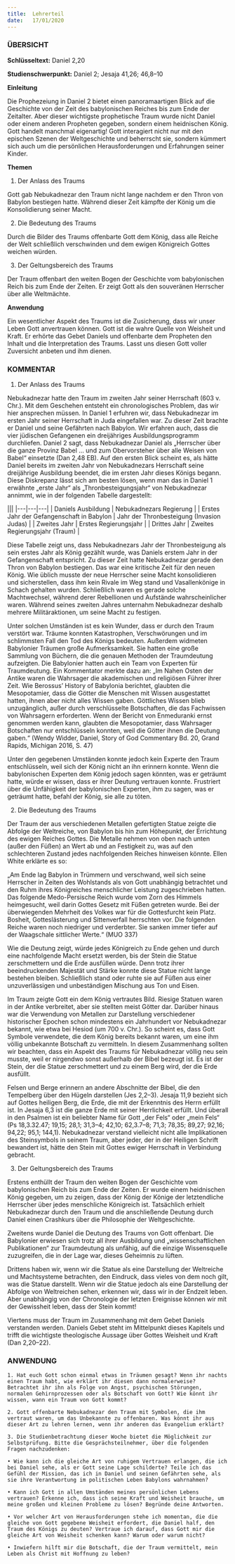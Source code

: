 ```yaml
---
title:  Lehrerteil
date:   17/01/2020
---
```


### ÜBERSICHT

**Schlüsseltext:** Daniel 2,20

**Studienschwerpunkt:** Daniel 2; Jesaja 41,26; 46,8–10

**Einleitung**

Die Prophezeiung in Daniel 2 bietet einen panoramaartigen Blick auf die Geschichte von der Zeit des babylonischen Reiches bis zum Ende der Zeitalter. Aber dieser wichtigste prophetische Traum wurde nicht Daniel oder einem anderen Propheten gegeben, sondern einem heidnischen König. Gott handelt manchmal eigenartig! Gott interagiert nicht nur mit den epischen Szenen der Weltgeschichte und beherrscht sie, sondern kümmert sich auch um die persönlichen Herausforderungen und Erfahrungen seiner Kinder.

**Themen**

1. Der Anlass des Traums

Gott gab Nebukadnezar den Traum nicht lange nachdem er den Thron von Babylon bestiegen hatte. Während dieser Zeit kämpfte der König um die Konsolidierung seiner Macht.

2. Die Bedeutung des Traums

Durch die Bilder des Traums offenbarte Gott dem König, dass alle Reiche der Welt schließlich verschwinden und dem ewigen Königreich Gottes weichen würden.

3. Der Geltungsbereich des Traums

Der Traum offenbart den weiten Bogen der Geschichte vom babylonischen Reich bis zum Ende der Zeiten. Er zeigt Gott als den souveränen Herrscher über alle Weltmächte.

**Anwendung**

Ein wesentlicher Aspekt des Traums ist die Zusicherung, dass wir unser Leben Gott ­anvertrauen können. Gott ist die wahre Quelle von Weisheit und Kraft. Er erhörte das ­Gebet Daniels und offenbarte dem Propheten den Inhalt und die Interpretation des Traums. Lasst uns diesen Gott voller Zuversicht anbeten und ihm dienen.

### KOMMENTAR

1. Der Anlass des Traums

Nebukadnezar hatte den Traum im zweiten Jahr seiner Herrschaft (603 v. Chr.). Mit dem Geschehen entsteht ein chronologisches Problem, das wir hier ansprechen müssen. In Daniel 1 erfuhren wir, dass Nebukadnezar im ersten Jahr seiner Herrschaft in Juda eingefallen war. Zu dieser Zeit brachte er Daniel und seine Gefährten nach Babylon. Wir erfahren auch, dass die vier jüdischen Gefangenen ein dreijähriges Ausbildungsprogramm durchliefen. Daniel 2 sagt, dass Nebukadnezar Daniel als „Herrscher über die ganze Provinz Babel … und zum Obervorsteher über alle Weisen von Babel“ einsetzte (Dan 2,48 EB). Auf den ersten Blick scheint es, als hätte Daniel bereits im zweiten Jahr von Nebukadnezars Herrschaft seine dreijährige Ausbildung beendet, die im ersten Jahr dieses Königs begann. Diese Diskrepanz lässt sich am besten lösen, wenn man das in Daniel 1 erwähnte „erste Jahr“ als „Thronbesteigungsjahr“ von Nebukadnezar annimmt, wie in der folgenden Tabelle dargestellt:

|||
|---|---|---|
| Daniels Ausbildung | Nebukadnezars Regierung |
| Erstes Jahr der Gefangenschaft in Babylon | Jahr der Thronbesteigung (Invasion Judas) |
| Zweites Jahr | Erstes Regierungsjahr |
| Drittes Jahr | Zweites Regierungsjahr (Traum) |

Diese Tabelle zeigt uns, dass Nebukadnezars Jahr der Thronbesteigung als sein erstes Jahr als König gezählt wurde, was Daniels erstem Jahr in der Gefangenschaft entspricht. Zu dieser Zeit hatte Nebukadnezar gerade den Thron von Babylon bestiegen. Das war eine kritische Zeit für den neuen König. Wie üblich musste der neue Herrscher seine Macht konsolidieren und sicherstellen, dass ihm kein Rivale im Weg stand und Vasallenkönige in Schach gehalten wurden. Schließlich waren es gerade solche Machtwechsel, während derer Rebellionen und Aufstände wahrscheinlicher waren. Während seines zweiten Jahres unternahm Nebukadnezar deshalb mehrere Militäraktionen, um seine Macht zu festigen.

Unter solchen Umständen ist es kein Wunder, dass er durch den Traum verstört war. Träume konnten Katastrophen, Verschwörungen und im schlimmsten Fall den Tod des Königs bedeuten. Außerdem widmeten Babylonier Träumen große Aufmerksamkeit. Sie hatten eine große Sammlung von Büchern, die die genauen Methoden der Traumdeutung aufzeigten. Die Babylonier hatten auch ein Team von Experten für Traumdeutung. Ein Kommentator merkte dazu an: „Im Nahen Osten der Antike waren die Wahrsager die akademischen und religiösen Führer ihrer Zeit. Wie Berossus’ History of Babylonia berichtet, glaubten die Mesopotamier, dass die Götter die Menschen mit Wissen ausgestattet hatten, ihnen aber nicht alles Wissen gaben. Göttliches Wissen blieb unzugänglich, außer durch verschlüsselte Botschaften, die das Fachwissen von Wahrsagern erforderten. Wenn der Bericht von Enmeduranki ernst genommen werden kann, glaubten die Mesopotamier, dass Wahrsager Botschaften nur entschlüsseln konnten, weil die Götter ihnen die Deutung gaben.“ (Wendy Widder, Daniel, Story of God Commentary Bd. 20, Grand Rapids, Michigan 2016, S. 47)

Unter den gegebenen Umständen konnte jedoch kein Experte den Traum entschlüsseln, weil sich der König nicht an ihn erinnern konnte. Wenn die babylonischen Experten dem König jedoch sagen könnten, was er geträumt hatte, würde er wissen, dass er ihrer Deutung vertrauen konnte. Frustriert über die Unfähigkeit der babylonischen Experten, ihm zu sagen, was er geträumt hatte, befahl der König, sie alle zu töten.

2. Die Bedeutung des Traums

Der Traum der aus verschiedenen Metallen gefertigten Statue zeigte die Abfolge der Weltreiche, von Babylon bis hin zum Höhepunkt, der Errichtung des ewigen Reiches Gottes. Die Metalle nehmen von oben nach unten (außer den Füßen) an Wert ab und an Festigkeit zu, was auf den schlechteren Zustand jedes nachfolgenden Reiches hinweisen ­könnte. Ellen White erklärte es so:

„Am Ende lag Babylon in Trümmern und verschwand, weil sich seine Herrscher in Zeiten des Wohlstands als von Gott unabhängig betrachtet und den Ruhm ihres Königreiches menschlicher Leistung zugeschrieben hatten. Das folgende Medo-Persische Reich wurde vom Zorn des Himmels heimgesucht, weil darin Gottes Gesetz mit Füßen getreten wurde. Bei der überwiegenden Mehrheit des Volkes war für die Gottesfurcht kein Platz. Bosheit, Gotteslästerung und Sittenverfall herrschten vor. Die folgenden Reiche waren noch niedriger und verderbter. Sie sanken immer tiefer auf der Waagschale sittlicher Werte.“ (MUO 337)

Wie die Deutung zeigt, würde jedes Königreich zu Ende gehen und durch eine nachfolgende Macht ersetzt werden, bis der Stein die Statue zerschmettern und die Erde ausfüllen würde. Denn trotz ihrer beeindruckenden Majestät und Stärke konnte diese Statue nicht lange bestehen bleiben. Schließlich stand oder ruhte sie auf Füßen aus einer unzuverlässigen und unbeständigen Mischung aus Ton und Eisen.

Im Traum zeigte Gott ein dem König vertrautes Bild. Riesige Statuen waren in der Antike verbreitet, aber sie stellten meist Götter dar. Darüber hinaus war die Verwendung von Metallen zur Darstellung verschiedener historischer Epochen schon mindestens ein Jahrhundert vor Nebukadnezar bekannt, wie etwa bei Hesiod (um 700 v. Chr.). So scheint es, dass Gott Symbole verwendete, die dem König bereits bekannt waren, um eine ihm völlig unbekannte Botschaft zu vermitteln. In diesem Zusammenhang sollten wir beachten, dass ein Aspekt des Traums für Nebukadnezar völlig neu sein musste, weil er nirgendwo sonst außerhalb der Bibel bezeugt ist. Es ist der Stein, der die Statue zerschmettert und zu einem Berg wird, der die Erde ausfüllt.

Felsen und Berge erinnern an andere Abschnitte der Bibel, die den Tempelberg über den Hügeln darstellen (Jes 2,2–3). Jesaja 11,9 bezieht sich auf Gottes heiligen Berg, die Erde, die mit der Erkenntnis des Herrn erfüllt ist. In Jesaja 6,3 ist die ganze Erde mit seiner Herrlichkeit erfüllt. Und überall in den Psalmen ist ein beliebter Name für Gott „der Fels“ oder „mein Fels“ (Ps 18,3.32.47; 19,15; 28,1; 31,3–4; 42,10; 62,3.7–8; 71,3; 78,35; 89,27; 92,16; 94,22; 95,1; 144,1). Nebukadnezar verstand vielleicht nicht alle Implikationen des Steinsymbols in seinem Traum, aber jeder, der in der Heiligen Schrift bewandert ist, hätte den Stein mit Gottes ewiger Herrschaft in Verbindung gebracht.

3. Der Geltungsbereich des Traums

Erstens enthüllt der Traum den weiten Bogen der Geschichte vom babylonischen Reich bis zum Ende der Zeiten. Er wurde einem heidnischen König gegeben, um zu zeigen, dass der König der Könige der letztendliche Herrscher über jedes menschliche Königreich ist. Tatsächlich erhielt Nebukadnezar durch den Traum und die anschließende Deutung durch Daniel einen Crashkurs über die Philosophie der Weltgeschichte.

Zweitens wurde Daniel die Deutung des Traums von Gott offenbart. Die Babylonier ­erwiesen sich trotz all ihrer Ausbildung und „wissenschaftlichen Publikationen“ zur Traumdeutung als unfähig, auf die einzige Wissensquelle zuzugreifen, die in der Lage war, dieses Geheimnis zu lüften.

Drittens haben wir, wenn wir die Statue als eine Darstellung der Weltreiche und Machtsysteme betrachten, den Eindruck, dass vieles von dem noch gilt, was die Statue darstellt. Wenn wir die Statue jedoch als eine Darstellung der Abfolge von Weltreichen ­sehen, erkennen wir, dass wir in der Endzeit leben. Aber unabhängig von der Chronologie der letzten Ereignisse können wir mit der Gewissheit leben, dass der Stein kommt!

Viertens muss der Traum im Zusammenhang mit dem Gebet Daniels verstanden ­werden. Daniels Gebet steht im Mittelpunkt dieses Kapitels und trifft die wichtigste theologische Aussage über Gottes Weisheit und Kraft (Dan 2,20–22).

### ANWENDUNG

`1. Hat euch Gott schon einmal etwas in Träumen gesagt? Wenn ihr nachts einen Traum habt, wie erklärt ihr diesen dann normalerweise? Betrachtet ihr ihn als Folge von Angst, psychischen Störungen, normalen Gehirnprozessen oder als Botschaft von Gott? Wie könnt ihr wissen, wann ein Traum von Gott kommt?`

`2. Gott offenbarte Nebukadnezar den Traum mit Symbolen, die ihm vertraut waren, um das Unbekannte zu offenbaren. Was könnt ihr aus dieser Art zu lehren lernen, wenn ihr anderen das Evangelium erklärt?`

`3. Die Studienbetrachtung dieser Woche bietet die Möglichkeit zur Selbstprüfung. Bitte die Gesprächsteilnehmer, über die folgenden Fragen nachzudenken:`

`• Wie kann ich die gleiche Art von ruhigem Vertrauen erlangen, die ich bei Daniel sehe, als er Gott seine Lage schilderte? Teile ich das Gefühl der Mission, das ich in Daniel und seinen Gefährten sehe, als sie ihre Verantwortung im politischen Leben Babylons wahrnahmen?`

`• Kann ich Gott in allen Umständen meines persönlichen Lebens vertrauen? Erkenne ich, dass ich seine Kraft und Weisheit brauche, um meine großen und kleinen Probleme zu lösen? Begründe deine Antworten.`

`• Vor welcher Art von Herausforderungen stehe ich momentan, die die gleiche von Gott gegebene Weisheit erfordert, die Daniel half, den Traum des Königs zu deuten? Vertraue ich darauf, dass Gott mir die gleiche Art von Weisheit schenken kann? Warum oder warum nicht?`

`• Inwiefern hilft mir die Botschaft, die der Traum vermittelt, mein Leben als Christ mit Hoffnung zu leben?`